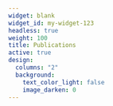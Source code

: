 ```yaml
---
widget: blank
widget_id: my-widget-123
headless: true
weight: 100
title: Publications
active: true
design:
  columns: "2"
  background:
    text_color_light: false
    image_darken: 0
---
```





 <script src="https://bibbase.org/show?bib=https://dblp.org/pid/279/3715.bib&jsonp=1"></script>